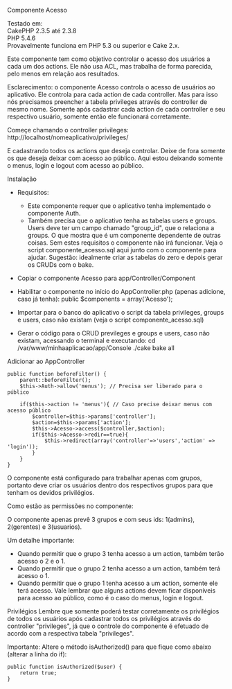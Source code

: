 Componente Acesso

Testado em:<br>
CakePHP 2.3.5 até 2.3.8<br>
PHP 5.4.6<br>
Provavelmente funciona em PHP 5.3 ou superior e Cake 2.x.<br>

Este componente tem como objetivo controlar o acesso dos usuários a cada um dos actions.
Ele não usa ACL, mas trabalha de forma parecida, pelo menos em relação aos resultados.

Esclarecimento: o componente Acesso controla o acesso de usuários ao aplicativo. Ele controla para cada action de cada controller. Mas para isso nós precisamos preencher a tabela privileges através do controller de mesmo nome. Somente após cadastrar cada action de cada controller e seu respectivo usuário, somente então ele funcionará corretamente.

Começe chamando o controller privileges:
http://localhost/nomeaplicativo/privileges/

E cadastrando todos os actions que deseja controlar. Deixe de fora somente os que deseja deixar com acesso ao público. Aqui estou deixando somente o menus, login e logout com acesso ao público.

Instalação

- Requisitos:
	- Este componente requer que o aplicativo tenha implementado o componente Auth.
	- Também precisa que o aplicativo tenha as tabelas users e groups. Users deve ter um campo chamado
	 "group_id", que o relaciona a groups. O que mostra que é um componente dependente de outras coisas.
	Sem estes requisitos o componente não irá funcionar. Veja o script componente_acesso.sql
	 aqui junto com o componente para ajudar.
	Sugestão: idealmente criar as tabelas do zero e depois gerar os CRUDs com o bake.

- Copiar o componente Acesso para app/Controller/Component

- Habilitar o componente no início do AppController.php (apenas adicione, caso já tenha):
	public $components = array('Acesso');

- Importar para o banco do aplicativo o script da tabela privileges, groups e users, caso não existam 
	(veja o script componente_acesso.sql)

- Gerar o código para o CRUD previleges e groups e users, caso não existam, acessando o terminal e executando:
cd /var/www/minhaaplicacao/app/Console
./cake bake all

Adicionar ao AppController

	public function beforeFilter() {
		parent::beforeFilter();
		$this->Auth->allow('menus'); // Precisa ser liberado para o público

		if($this->action != 'menus'){ // Caso precise deixar menus com acesso público
			$controller=$this->params['controller'];
			$action=$this->params['action'];
			$this->Acesso->access($controller,$action);
			if($this->Acesso->redir==true){
				$this->redirect(array('controller'=>'users','action' => 'login'));
			}
		}
	}

O componente está configurado para trabalhar apenas com grupos, portanto deve criar os usuários dentro dos respectivos grupos para que tenham os devidos privilégios.

Como estão as permissões no componente:

O componente apenas prevê 3 grupos e com seus ids: 1(admins), 2(gerentes) e 3(usuarios).

Um detalhe importante:
- Quando permitir que o grupo 3 tenha acesso a um action, também terão acesso o 2 e o 1.
- Quando permitir que o grupo 2 tenha acesso a um action, também terá acesso o 1.
- Quando permitir que o grupo 1 tenha acesso a um action, somente ele terá acesso.
Vale lembrar que alguns actions devem ficar disponíveis para acesso ao público, como é o caso do menus, login e logout.

Privilégios
Lembre que somente poderá testar corretamente os privilégios de todos os usuários após cadastrar todos os privilégios através do controller "privileges", já que o controle do componente é efetuado de acordo com a respectiva tabela "privileges".

Importante:
Altere o método isAuthorized() para que fique como abaixo (alterar a linha do if):

	public function isAuthorized($user) {
	    return true;
	}

